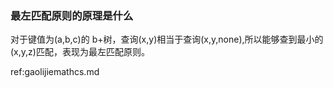 ### 最左匹配原则的原理是什么

对于键值为(a,b,c)的 b+树，查询(x,y)相当于查询(x,y,none),所以能够查到最小的(x,y,z)匹配，表现为最左匹配原则。

ref:gaolijiemathcs.md
